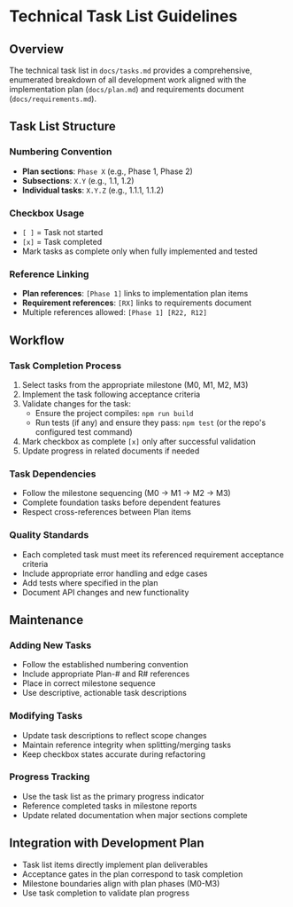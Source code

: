 # Technical Task List Guidelines

## Overview
The technical task list in `docs/tasks.md` provides a comprehensive, enumerated breakdown of all development work aligned with the implementation plan (`docs/plan.md`) and requirements document (`docs/requirements.md`).

## Task List Structure

### Numbering Convention
- **Plan sections**: `Phase X` (e.g., Phase 1, Phase 2)
- **Subsections**: `X.Y` (e.g., 1.1, 1.2)
- **Individual tasks**: `X.Y.Z` (e.g., 1.1.1, 1.1.2)

### Checkbox Usage
- `[ ]` = Task not started
- `[x]` = Task completed
- Mark tasks as complete only when fully implemented and tested

### Reference Linking
- **Plan references**: `[Phase 1]` links to implementation plan items
- **Requirement references**: `[RX]` links to requirements document
- Multiple references allowed: `[Phase 1] [R22, R12]`

## Workflow

### Task Completion Process
1. Select tasks from the appropriate milestone (M0, M1, M2, M3)
2. Implement the task following acceptance criteria
3. Validate changes for the task:
    - Ensure the project compiles: `npm run build`
    - Run tests (if any) and ensure they pass: `npm test` (or the repo's configured test command)
4. Mark checkbox as complete `[x]` only after successful validation
5. Update progress in related documents if needed

### Task Dependencies
- Follow the milestone sequencing (M0 → M1 → M2 → M3)
- Complete foundation tasks before dependent features
- Respect cross-references between Plan items

### Quality Standards
- Each completed task must meet its referenced requirement acceptance criteria
- Include appropriate error handling and edge cases
- Add tests where specified in the plan
- Document API changes and new functionality

## Maintenance

### Adding New Tasks
- Follow the established numbering convention
- Include appropriate Plan-# and R# references
- Place in correct milestone sequence
- Use descriptive, actionable task descriptions

### Modifying Tasks
- Update task descriptions to reflect scope changes
- Maintain reference integrity when splitting/merging tasks
- Keep checkbox states accurate during refactoring

### Progress Tracking
- Use the task list as the primary progress indicator
- Reference completed tasks in milestone reports
- Update related documentation when major sections complete

## Integration with Development Plan
- Task list items directly implement plan deliverables
- Acceptance gates in the plan correspond to task completion
- Milestone boundaries align with plan phases (M0-M3)
- Use task completion to validate plan progress